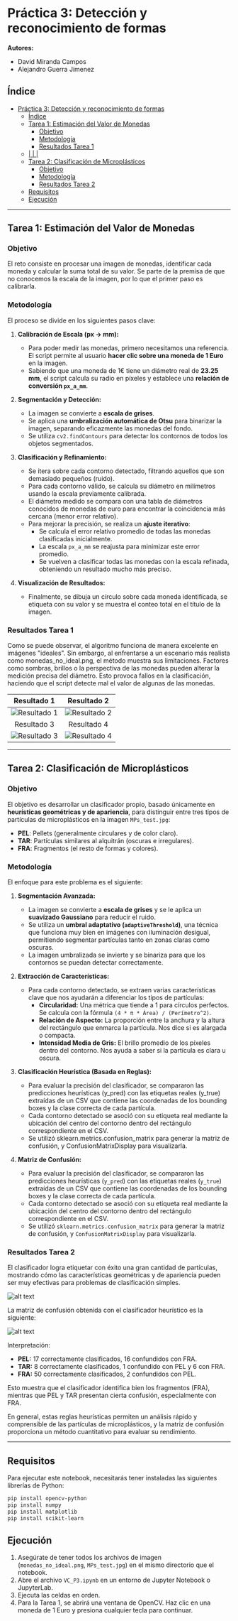 

# Práctica 3: Detección y reconocimiento de formas

**Autores:**
- David Miranda Campos
- Alejandro Guerra Jimenez

## Índice

- [Práctica 3: Detección y reconocimiento de formas](#práctica-3-detección-y-reconocimiento-de-formas)
  - [Índice](#índice)
  - [Tarea 1: Estimación del Valor de Monedas](#tarea-1-estimación-del-valor-de-monedas)
    - [Objetivo](#objetivo)
    - [Metodología](#metodología)
    - [Resultados Tarea 1](#resultados-tarea-1)
  - [|  |  |](#----)
  - [Tarea 2: Clasificación de Microplásticos](#tarea-2-clasificación-de-microplásticos)
    - [Objetivo](#objetivo-1)
    - [Metodología](#metodología-1)
    - [Resultados Tarea 2](#resultados-tarea-2)
  - [Requisitos](#requisitos)
  - [Ejecución](#ejecución)

-----

## Tarea 1: Estimación del Valor de Monedas

### Objetivo

El reto consiste en procesar una imagen de monedas, identificar cada moneda y calcular la suma total de su valor. Se parte de la premisa de que no conocemos la escala de la imagen, por lo que el primer paso es calibrarla.

### Metodología

El proceso se divide en los siguientes pasos clave:

1.  **Calibración de Escala (px → mm):**

      * Para poder medir las monedas, primero necesitamos una referencia. El script permite al usuario **hacer clic sobre una moneda de 1 Euro** en la imagen.
      * Sabiendo que una moneda de 1€ tiene un diámetro real de **23.25 mm**, el script calcula su radio en píxeles y establece una **relación de conversión `px_a_mm`**.

2.  **Segmentación y Detección:**

      * La imagen se convierte a **escala de grises**.
      * Se aplica una **umbralización automática de Otsu** para binarizar la imagen, separando eficazmente las monedas del fondo.
      * Se utiliza `cv2.findContours` para detectar los contornos de todos los objetos segmentados.

3.  **Clasificación y Refinamiento:**

      * Se itera sobre cada contorno detectado, filtrando aquellos que son demasiado pequeños (ruido).
      * Para cada contorno válido, se calcula su diámetro en milímetros usando la escala previamente calibrada.
      * El diámetro medido se compara con una tabla de diámetros conocidos de monedas de euro para encontrar la coincidencia más cercana (menor error relativo).
      *  Para mejorar la precisión, se realiza un **ajuste iterativo**:
          * Se calcula el error relativo promedio de todas las monedas clasificadas inicialmente.
          * La escala `px_a_mm` se reajusta para minimizar este error promedio.
          * Se vuelven a clasificar todas las monedas con la escala refinada, obteniendo un resultado mucho más preciso.

4.  **Visualización de Resultados:**

      * Finalmente, se dibuja un círculo sobre cada moneda identificada, se etiqueta con su valor y se muestra el conteo total en el título de la imagen.

### Resultados Tarea 1

Como se puede observar, el algoritmo funciona de manera excelente en imágenes "ideales". Sin embargo, al enfrentarse a un escenario más realista como monedas_no_ideal.png, el método muestra sus limitaciones. Factores como sombras, brillos o la perspectiva de las monedas pueden alterar la medición precisa del diámetro. Esto provoca fallos en la clasificación, haciendo que el script detecte mal el valor de algunas de las monedas.

| Resultado 1 | Resultado 2 |
| :---: | :---: |
| ![Resultado 1](resultados_img/monedas2_resultado.png) | ![Resultado 2](resultados_img/monedas_resultado.png) |
| Resultado 3 | Resultado 4 |
| ![Resultado 3](resultados_img/monedas3_resultado.png) | ![Resultado 4](resultados_img/monedas1_resultado.png) |
-----

## Tarea 2: Clasificación de Microplásticos

### Objetivo

El objetivo es desarrollar un clasificador propio, basado únicamente en **heurísticas geométricas y de apariencia**, para distinguir entre tres tipos de partículas de microplásticos en la imagen `MPs_test.jpg`:

  * **PEL**: Pellets (generalmente circulares y de color claro).
  * **TAR**: Partículas similares al alquitrán (oscuras e irregulares).
  * **FRA**: Fragmentos (el resto de formas y colores).

### Metodología

El enfoque para este problema es el siguiente:

1.  **Segmentación Avanzada:**

      * La imagen se convierte a **escala de grises** y se le aplica un **suavizado Gaussiano** para reducir el ruido.
      * Se utiliza un **umbral adaptativo (`adaptiveThreshold`)**, una técnica que funciona muy bien en imágenes con iluminación desigual, permitiendo segmentar partículas tanto en zonas claras como oscuras.
      * La imagen umbralizada se invierte y se binariza para que los contornos se puedan detectar correctamente.

2.  **Extracción de Características:**

      * Para cada contorno detectado, se extraen varias características clave que nos ayudarán a diferenciar los tipos de partículas:
          * **Circularidad:** Una métrica que tiende a 1 para círculos perfectos. Se calcula con la fórmula `(4 * π * Área) / (Perímetro^2)`.
          * **Relación de Aspecto:** La proporción entre la anchura y la altura del rectángulo que enmarca la partícula. Nos dice si es alargada o compacta.
          * **Intensidad Media de Gris:** El brillo promedio de los píxeles dentro del contorno. Nos ayuda a saber si la partícula es clara u oscura.

3.  **Clasificación Heurística (Basada en Reglas):**

      * Para evaluar la precisión del clasificador, se compararon las predicciones heurísticas (y_pred) con las etiquetas reales (y_true) extraídas de un CSV que contiene las coordenadas de los bounding boxes y la clase correcta de cada partícula.
      * Cada contorno detectado se asoció con su etiqueta real mediante la ubicación del centro del contorno dentro del rectángulo correspondiente en el CSV.
      * Se utilizó sklearn.metrics.confusion_matrix para generar la matriz de confusión, y ConfusionMatrixDisplay para visualizarla.

4. **Matriz de Confusión:**

   * Para evaluar la precisión del clasificador, se compararon las predicciones heurísticas (`y_pred`) con las etiquetas reales (`y_true`) extraídas de un CSV que contiene las coordenadas de los bounding boxes y la clase correcta de cada partícula.
   * Cada contorno detectado se asoció con su etiqueta real mediante la ubicación del centro del contorno dentro del rectángulo correspondiente en el CSV.
   * Se utilizó `sklearn.metrics.confusion_matrix` para generar la matriz de confusión, y `ConfusionMatrixDisplay` para visualizarla. 

### Resultados Tarea 2

El clasificador logra etiquetar con éxito una gran cantidad de partículas, mostrando cómo las características geométricas y de apariencia pueden ser muy efectivas para problemas de clasificación simples.

![alt text](resultados_img/particulas_resultado.png)

La matriz de confusión obtenida con el clasificador heurístico es la siguiente:

![alt text](resultados_img/matriz_confusion.png)

Interpretación:

* **PEL:** 17 correctamente clasificados, 16 confundidos con FRA.
* **TAR:** 8 correctamente clasificados, 1 confundido con PEL y 6 con FRA.
* **FRA:** 50 correctamente clasificados, 2 confundidos con PEL.

Esto muestra que el clasificador identifica bien los fragmentos (FRA), mientras que PEL y TAR presentan cierta confusión, especialmente con FRA.

En general, estas reglas heurísticas permiten un análisis rápido y comprensible de las partículas de microplásticos, y la matriz de confusión proporciona un método cuantitativo para evaluar su rendimiento.

-----

## Requisitos

Para ejecutar este notebook, necesitarás tener instaladas las siguientes librerías de Python:

```bash
pip install opencv-python
pip install numpy
pip install matplotlib
pip install scikit-learn
```

## Ejecución

1.  Asegúrate de tener todos los archivos de imagen (`monedas_no_ideal.png`, `MPs_test.jpg`) en el mismo directorio que el notebook.
2.  Abre el archivo `VC_P3.ipynb` en un entorno de Jupyter Notebook o JupyterLab.
3.  Ejecuta las celdas en orden.
4.  Para la Tarea 1, se abrirá una ventana de OpenCV. Haz clic en una moneda de 1 Euro y presiona cualquier tecla para continuar.
